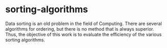 # sorting-algorithms

Data sorting is an old problem in the field of Computing. There are several algorithms for
ordering, but there is no method that is always superior. Thus, the objective of this work
is to evaluate the efficiency of the various sorting algorithms.
